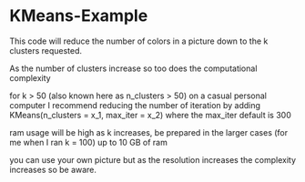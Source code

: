 # KMeans-Example

This code will reduce the number of colors in a picture down to the k clusters requested.

As the number of clusters increase so too does the computational complexity

for k > 50 (also known here as n_clusters > 50) on a casual personal computer I recommend reducing the number of iteration by adding KMeans(n_clusters = x_1, max_iter = x_2) where the max_iter default is 300

ram usage will be high as k increases, be prepared in the larger cases (for me when I ran k = 100) up to 10 GB of ram

you can use your own picture but as the resolution increases the complexity increases so be aware.

